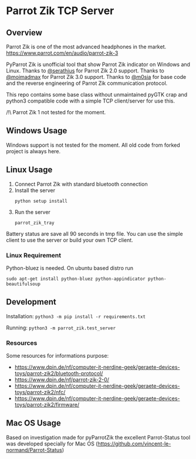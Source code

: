 Parrot Zik TCP Server
========

## Overview

Parrot Zik is one of the most advanced headphones in the market.
https://www.parrot.com/en/audio/parrot-zik-3

PyParrot Zik is unofficial tool that show Parrot Zik indicator on Windows and Linux.
Thanks to [@serathius](https://github.com/serathius) for Parrot Zik 2.0 support.
Thanks to [@moimadmax](https://github.com/moimadmax) for Parrot Zik 3.0 support.
Thanks to [@m0sia](https://github.com/m0sia/pyParrotZik) for base code and the
reverse engineering of Parrot Zik communication protocol.

This repo contains some base class without unmaintained pyGTK crap and python3
compatible code with a simple TCP client/server for use this.

/!\ Parrot Zik 1 not tested for the moment.

## Windows Usage

Windows support is not tested for the moment. All old code from forked project
is always here.

## Linux Usage

1. Connect Parrot Zik with standard bluetooth connection
2. Install the server
   ```
   python setup install
   ```
3. Run the server
   ```
   parrot_zik_tray
   ```

Battery status are save all 90 seconds in tmp file. You can use the simple
client to use the server or build your own TCP client.

### Linux Requirement

Python-bluez is needed. On ubuntu based distro run

```
sudo apt-get install python-bluez python-appindicator python-beautifulsoup
```

## Development

Installation: `python3 -m pip install -r requirements.txt`

Running: `python3 -m parrot_zik.test_server`

### Resources

Some resources for informations purpose:

- https://www.dpin.de/nf/computer-it-nerdine-geek/geraete-devices-toys/parrot-zik2/bluetooth-protocol/
- https://www.dpin.de/nf/parrot-zik-2-0/
- https://www.dpin.de/nf/computer-it-nerdine-geek/geraete-devices-toys/parrot-zik2/nfc/
- https://www.dpin.de/nf/computer-it-nerdine-geek/geraete-devices-toys/parrot-zik2/firmware/

## Mac OS Usage

Based on investigation made for pyParrotZik the excellent Parrot-Status tool was developed specially for Mac OS (https://github.com/vincent-le-normand/Parrot-Status)
